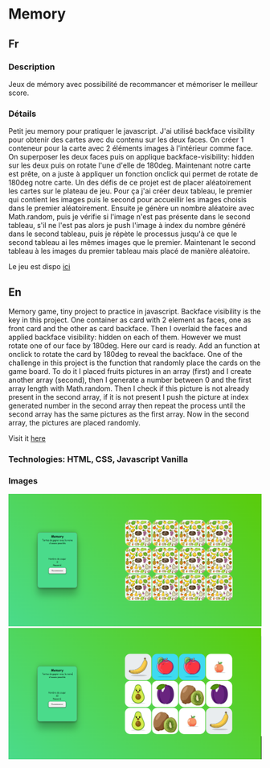 # Memory

## Fr

### Description

Jeux de mémory avec possibilité de recommancer et mémoriser le meilleur score.

### Détails

Petit jeu memory pour pratiquer le javascript.
J'ai utilisé backface visibility pour obtenir des cartes avec du contenu sur les deux faces.
On créer 1 conteneur pour la carte avec 2 éléments images à l'intérieur comme face. On superposer les deux faces puis on applique backface-visibility: hidden sur les deux puis on rotate l'une d'elle de 180deg. Maintenant notre carte est prête, on a juste à appliquer un fonction onclick qui permet de rotate de 180deg notre carte.
Un des défis de ce projet est de placer aléatoirement les cartes sur le plateau de jeu. Pour ça j'ai créer deux tableau, le premier qui contient les images puis le second pour accueillir les images choisis dans le premier aléatoirement. Ensuite je génère un nombre aléatoire avec Math.random, puis je vérifie si l'image n'est pas présente dans le second tableau, s'il ne l'est pas alors je push l'image à index du nombre généré dans le second tableau, puis je répète le processus jusqu'à ce que le second tableau ai les mêmes images que le premier. Maintenant le second tableau à les images du premier tableau mais placé de manière aléatoire.

Le jeu est dispo [ici](https://seblau02.github.io/Memory/)

## En

Memory game, tiny project to practice in javascript.
Backface visibility is the key in this project. One container as card with 2 element as faces, one as front card and the other as card backface. Then I overlaid the faces and applied backface visibility: hidden on each of them. However we must rotate one of our face by 180deg. Here our card is ready. Add an function at onclick to rotate the card by 180deg to reveal the backface.
One of the challenge in this project is the function that randomly place the cards on the game board. To do it I placed fruits pictures in an array (first) and I create another array (second), then I generate a number between 0 and the first array length with Math.random. Then I check if this picture is not already present in the second array, if it is not present I push the picture at index generated number in the second array then repeat the process until the second array has the same pictures as the first array. Now in the second array, the pictures are placed randomly.

Visit it [here](https://seblau02.github.io/Memory/)

### Technologies: HTML, CSS, Javascript Vanilla

### Images

<img src="illustration/memory1-2.png" alt="recto" width="800">
<img src="illustration/memory2-2.png" alt="verso" width="800">
